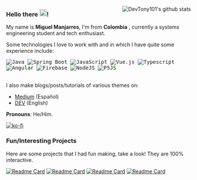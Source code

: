 <p align="center" style="float: right">
  <img alt="DevTony101's github stats" src="https://github-readme-stats.vercel.app/api?username=DevTony101&count_private=true&show_icons=true&hide=issues&theme=vue" />
</p>

### Hello there <img src="https://raw.githubusercontent.com/MartinHeinz/MartinHeinz/master/wave.gif" height="20px">!
My name is **Miguel Manjarres**, I'm from **Colombia** , currently a systems engineering student and tech enthusiast.

Some technologies I love to work with and in which I have quite some experience include:

<samp>
  <img alt="Java" src="https://img.shields.io/badge/java-%23ED8B00.svg?style=for-the-badge&logo=openjdk&logoColor=white"/>
  <img alt="Spring Boot" src="https://img.shields.io/badge/spring%20-%236DB33F.svg?&style=for-the-badge&logo=spring&logoColor=white"/>
  <img alt="JavaScript" src="https://img.shields.io/badge/javascript%20-%23323330.svg?&style=for-the-badge&logo=javascript&logoColor=%23F7DF1E"/>
  <img alt="Vue.js" src="https://img.shields.io/badge/vuejs-%2335495e.svg?style=for-the-badge&logo=vuedotjs&logoColor=%234FC08D"/>
  <img alt="Typescript" src="https://img.shields.io/badge/typescript%20-%23007ACC.svg?&style=for-the-badge&logo=typescript&logoColor=white"/>
  <img alt="Angular" src="https://img.shields.io/badge/angular%20-%23DD0031.svg?&style=for-the-badge&logo=angular&logoColor=white"/>
  <img alt="Firebase" src="https://img.shields.io/badge/firebase%20-%23039BE5.svg?&style=for-the-badge&logo=firebase"/>
  <img alt="NodeJS" src="https://img.shields.io/badge/node.js-6DA55F?style=for-the-badge&logo=node.js&logoColor=white"/>
  <img alt="P5JS" src="https://img.shields.io/badge/p5.js-ED225D?style=for-the-badge&logo=p5.js&logoColor=FFFFFF"/>
</samp>

<br>
<br>

I also make blogs/posts/tutorials of various themes on:

- [Medium](https://medium.com/@devtony101) (Español)
- [DEV](https://dev.to/devtony101) (English)

**Pronouns**: He/Him.

[![ko-fi](https://www.ko-fi.com/img/githubbutton_sm.svg)](https://ko-fi.com/S6S71U546)

### Fun/Interesting Projects
Here are some projects that I had fun making, take a look! They are 100% interactive.

[![Readme Card](https://github-readme-stats.vercel.app/api/pin/?username=DevTony101&repo=js-todo-app-indexed_db&show_owner=true)](https://github.com/DevTony101/js-todo-app-indexed_db)
[![Readme Card](https://github-readme-stats.vercel.app/api/pin/?username=DevTony101&repo=gasteroids&show_owner=true)](https://github.com/DevTony101/gasteroids)
[![Readme Card](https://github-readme-stats.vercel.app/api/pin/?username=DevTony101&repo=fleeing-points-clock&show_owner=true)](https://github.com/DevTony101/fleeing-points-clock)
[![Readme Card](https://github-readme-stats.vercel.app/api/pin/?username=DevTony101&repo=infix-expression-parser&show_owner=true)](https://github.com/DevTony101/infix-expression-parser)

<!--
**DevTony101/devtony101** is a ✨ _special_ ✨ repository because its `README.md` (this file) appears on your GitHub profile.

Here are some ideas to get you started:

- 🔭 I’m currently working on ...
- 🌱 I’m currently learning ...
- 👯 I’m looking to collaborate on ...
- 🤔 I’m looking for help with ...
- 💬 Ask me about ...
- 📫 How to reach me: ...
- 😄 Pronouns: ...
- ⚡ Fun fact: ...
-->
